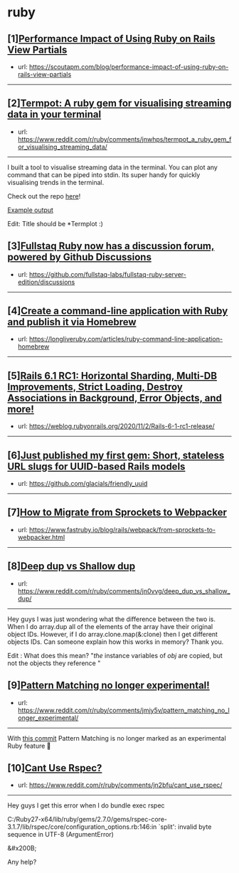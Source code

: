 # ruby
## [1][Performance Impact of Using Ruby on Rails View Partials](https://www.reddit.com/r/ruby/comments/jntrgi/performance_impact_of_using_ruby_on_rails_view/)
- url: https://scoutapm.com/blog/performance-impact-of-using-ruby-on-rails-view-partials
---

## [2][Termpot: A ruby gem for visualising streaming data in your terminal](https://www.reddit.com/r/ruby/comments/jnwhps/termpot_a_ruby_gem_for_visualising_streaming_data/)
- url: https://www.reddit.com/r/ruby/comments/jnwhps/termpot_a_ruby_gem_for_visualising_streaming_data/
---
I built a tool to visualise streaming data in the terminal. You can plot any command that can be piped into stdin. Its super handy for quickly visualising trends in the terminal.

Check out the repo [here](https://github.com/Martin-Nyaga/termplot)!

[Example output](https://preview.redd.it/huaw6yxo18x51.png?width=737&amp;format=png&amp;auto=webp&amp;s=2bb5b692ec52678dde7f495b9ad18df9d758df58)

Edit: Title should be \*Termplot :)
## [3][Fullstaq Ruby now has a discussion forum, powered by Github Discussions](https://www.reddit.com/r/ruby/comments/jnwmo2/fullstaq_ruby_now_has_a_discussion_forum_powered/)
- url: https://github.com/fullstaq-labs/fullstaq-ruby-server-edition/discussions
---

## [4][Create a command-line application with Ruby and publish it via Homebrew](https://www.reddit.com/r/ruby/comments/jn72qj/create_a_commandline_application_with_ruby_and/)
- url: https://longliveruby.com/articles/ruby-command-line-application-homebrew
---

## [5][Rails 6.1 RC1: Horizontal Sharding, Multi-DB Improvements, Strict Loading, Destroy Associations in Background, Error Objects, and more!](https://www.reddit.com/r/ruby/comments/jmxthp/rails_61_rc1_horizontal_sharding_multidb/)
- url: https://weblog.rubyonrails.org/2020/11/2/Rails-6-1-rc1-release/
---

## [6][Just published my first gem: Short, stateless URL slugs for UUID-based Rails models](https://www.reddit.com/r/ruby/comments/jmyatk/just_published_my_first_gem_short_stateless_url/)
- url: https://github.com/glacials/friendly_uuid
---

## [7][How to Migrate from Sprockets to Webpacker](https://www.reddit.com/r/ruby/comments/jmq3tx/how_to_migrate_from_sprockets_to_webpacker/)
- url: https://www.fastruby.io/blog/rails/webpack/from-sprockets-to-webpacker.html
---

## [8][Deep dup vs Shallow dup](https://www.reddit.com/r/ruby/comments/jn0vvg/deep_dup_vs_shallow_dup/)
- url: https://www.reddit.com/r/ruby/comments/jn0vvg/deep_dup_vs_shallow_dup/
---
Hey guys I was just wondering what the difference between the two is. When I do array.dup all of the elements of the array have their original object IDs. However, if I do array.clone.map(&amp;:clone) then I get different objects IDs. Can someone explain how this works in memory? Thank you.

Edit : What does this mean?  "*the* instance variables of *obj* are copied, but not the objects they reference " 
## [9][Pattern Matching no longer experimental!](https://www.reddit.com/r/ruby/comments/jmjy5v/pattern_matching_no_longer_experimental/)
- url: https://www.reddit.com/r/ruby/comments/jmjy5v/pattern_matching_no_longer_experimental/
---
With [this commit](https://github.com/ruby/ruby/commit/b60153241121297c94de976419d421683da4d51b) Pattern Matching is no longer marked as an experimental Ruby feature 🙂
## [10][Cant Use Rspec?](https://www.reddit.com/r/ruby/comments/jn2bfu/cant_use_rspec/)
- url: https://www.reddit.com/r/ruby/comments/jn2bfu/cant_use_rspec/
---
Hey guys I get this error when I do bundle exec rspec

C:/Ruby27-x64/lib/ruby/gems/2.7.0/gems/rspec-core-3.1.7/lib/rspec/core/configuration\_options.rb:146:in \`split': invalid byte sequence in UTF-8 (ArgumentError)

&amp;#x200B;

Any help?
